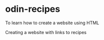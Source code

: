 # odin-recipes

To learn how to create a website using HTML

Creating a website with links to recipes